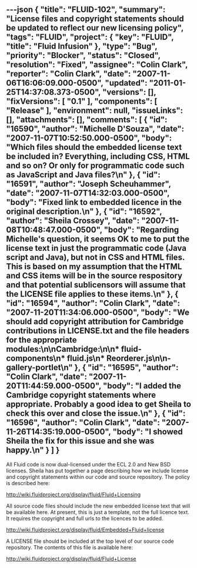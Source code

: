---json
{
  "title": "FLUID-102",
  "summary": "License files and copyright statements should be updated to reflect our new licensing policy",
  "tags": "FLUID",
  "project": {
    "key": "FLUID",
    "title": "Fluid Infusion"
  },
  "type": "Bug",
  "priority": "Blocker",
  "status": "Closed",
  "resolution": "Fixed",
  "assignee": "Colin Clark",
  "reporter": "Colin Clark",
  "date": "2007-11-06T16:06:09.000-0500",
  "updated": "2011-01-25T14:37:08.373-0500",
  "versions": [],
  "fixVersions": [
    "0.1"
  ],
  "components": [
    "Release"
  ],
  "environment": null,
  "issueLinks": [],
  "attachments": [],
  "comments": [
    {
      "id": "16590",
      "author": "Michelle D'Souza",
      "date": "2007-11-07T10:52:50.000-0500",
      "body": "Which files should the embedded license text be included in? Everything, including CSS, HTML and so on? Or only for programmatic code such as JavaScript and Java files?\n"
    },
    {
      "id": "16591",
      "author": "Joseph Scheuhammer",
      "date": "2007-11-07T14:32:03.000-0500",
      "body": "Fixed link to embedded licence in the original description.\n"
    },
    {
      "id": "16592",
      "author": "Sheila Crossey",
      "date": "2007-11-08T10:48:47.000-0500",
      "body": "Regarding Michelle's question, it seems OK to me to put the license text in just the programmatic code (Java script and Java), but not in CSS and HTML files. This is based on my assumption that the HTML and CSS items will be in the source respository and that potential sublicensors will assume that the LICENSE file applies to these items.\n"
    },
    {
      "id": "16594",
      "author": "Colin Clark",
      "date": "2007-11-20T11:34:06.000-0500",
      "body": "We should add copyright attribution for Cambridge contributions in LICENSE.txt and the file headers for the appropriate modules:\n\nCambridge:\n\n* fluid-components\n* fluid.js\n* Reorderer.js\n\n- gallery-portlet\n"
    },
    {
      "id": "16595",
      "author": "Colin Clark",
      "date": "2007-11-20T11:44:59.000-0500",
      "body": "I added the Cambridge copyright statements where appropriate. Probably a good idea to get Sheila to check this over and close the issue.\n"
    },
    {
      "id": "16596",
      "author": "Colin Clark",
      "date": "2007-11-26T14:35:19.000-0500",
      "body": "I showed Sheila the fix for this issue and she was happy.\n"
    }
  ]
}
---
All Fluid code is now dual-licensed under the ECL 2.0 and New BSD licenses. Sheila has put together a page describing how we include license and copyright statements within our code and source repository. The policy is described here:

<http://wiki.fluidproject.org/display/fluid/Fluid+Licensing>

All source code files should include the new embedded license text  that will be available here.  At present, this is just a template, not the full licence text.  It requires the copyright and full urls to the licences to be added.

<http://wiki.fluidproject.org/display/fluid/Embedded+Fluid+license>

A LICENSE file should be included at the top level of our source code repository. The contents of this file is available here:

<http://wiki.fluidproject.org/display/fluid/Fluid+License>

        